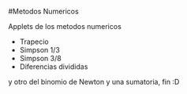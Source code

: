 #Metodos Numericos

Applets de los metodos numericos
* Trapecio
* Simpson 1/3
* Simpson 3/8
* Diferencias divididas

y otro del binomio de Newton y una sumatoria, fin :D

